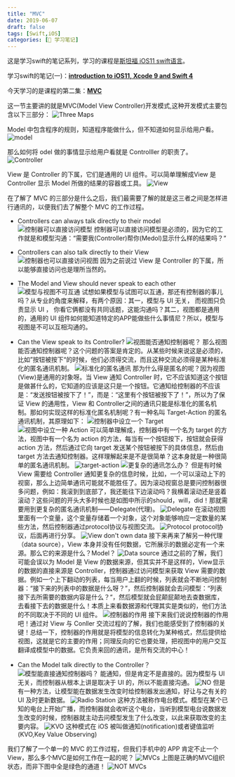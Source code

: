 ```yaml
---
title: "MVC"
date: 2019-06-07
draft: false
tags: [Swift,iOS]
categories: [📗 学习笔记]
---
```


这是学习swift的笔记系列，学习的课程是[斯坦福  iOS11 swift语言](https://www.bilibili.com/medialist/play/ml148451180)。

学习swift的笔记(一)：[**introduction to iOS11, Xcode 9 and Swift 4**](https://kimyang.cn/2019/2019-06-01-swiftlearning1/)

今天学习的是课程的第二集：[**MVC**](https://www.bilibili.com/video/av16339375/?p=2)
<!-- more -->
这一节主要讲的就是MVC(Model View Controller)开发模式,这种开发模式主要包含以下三部分：
![Three Maps](https://tva1.sinaimg.cn/large/0082zybpgy1gbze8f9udwj314h0pnu0x.jpg)

Model 中包含程序的规则，知道程序能做什么，但不知道如何显示给用户看。
![model](https://tva1.sinaimg.cn/large/0082zybpgy1gbze8ilmi2j318l0pj1ky.jpg)

那么如何将 odel 做的事情显示给用户看就是 Controlller 的职责了。
![Controller](https://tva1.sinaimg.cn/large/0082zybpgy1gbze8l8yioj319u0pa1ky.jpg)

View 是 Controller 的下属，它们是通用的 UI 组件。可以简单理解成View 是 Controller 显示 Model 所做的结果的容器或工具。
![View](https://tva1.sinaimg.cn/large/0082zybpgy1gbze8o05yxj314n0p6u0x.jpg)

在了解了 MVC 的三部分是什么之后，我们最需要了解的就是这三者之间是怎样进行通讯的，以便我们去了解整个 MVC 的工作过程。

+ Controllers can always talk directly to their model
![控制器可以直接访问模型](https://tva1.sinaimg.cn/large/0082zybpgy1gbze8t0djrj314j0p7u0x.jpg)
控制器可以直接访问模型是必须的，因为它的工作就是和模型沟通：“需要我(Controller)帮你(Medol)显示什么样的结果吗？“

+ Controllers can also talk directly to their View
![控制器也可以直接访问视图](https://tva1.sinaimg.cn/large/0082zybpgy1gbze8w6m8wj314j0ozu0x.jpg)
因为之前说过 View 是 Controller 的下属，所以能够直接访问也是理所当然的。

+ The Model and View should never speak to each other
![模型与视图不可互通](https://tva1.sinaimg.cn/large/0082zybpgy1gbze91fic1j314m0ouu0x.jpg)
试想如果模型与试图可以互通，那还有控制器的事儿吗？从专业的角度来解释，有两个原因：其一，模型与 UI 无关， 而视图只负责显示 UI ， 你看它俩都没有共同话题，这能沟通吗？其二，视图都是通用的，通用的 UI 组件如何能知道特定的APP能做些什么事情尼？所以，模型与视图是不可以互相沟通的。

+ Can the View speak to its Controller?
![视图能否通知控制器呢？](https://tva1.sinaimg.cn/large/0082zybpgy1gbze92zmv8j314l0p2u0x.jpg)
那么视图能否通知控制器呢？这个问题的答案是肯定的。从某些时候来说这是必须的，比如”按钮被按下“的时候，他们必须得交流，而且这种交流必须得是某种标准化的匿名通讯机制。
![标准化的匿名通讯](https://tva1.sinaimg.cn/large/0082zybpgy1gbze9514raj314l0ouu0x.jpg)
那为什么得是匿名的呢？因为视图(View)是通用的对象呀。当 View 通知 Controller 时，它不应该知道这个按钮是做甚什么的，它知道的应该是这只是一个按钮。它通知给控制器的不应该是：“发送按钮被按下了！”，而是：“这里有个按钮被按下了！”，所以为了保证 View 的通用性，View 和  Controller之间的通讯只能是标准化的匿名机制。那如何实现这样的标准化匿名机制呢？有一种名叫 Target-Action 的匿名通讯机制，其原理如下：
![控制器中设立一个 Target](https://tva1.sinaimg.cn/large/0082zybpgy1gbze9774f5j314m0p4u0x.jpg)
![视图中设立一种 Action](https://tva1.sinaimg.cn/large/0082zybpgy1gbze98tywaj314p0ozu0x.jpg)
可以简单理解成，控制器中有一个名为 target 的方法，视图中有一个名为 action 的方法，每当有一个按钮按下，按钮就会获得 action 方法，然后通过它向 target 发送某个按钮被按下的具体信息，然后由 target 方法去通知控制器。这样理解起来是不是很简单？这本身就是一种很简单的匿名通讯机制。
![target-action](https://tva1.sinaimg.cn/large/0082zybpgy1gbze9b2yp2j31590p4x6p.jpg)
![更复杂的通讯怎么办？](https://tva1.sinaimg.cn/large/0082zybpgy1gbze9cdq0sj318s0p34qq.jpg)
但是有时候 View 需要给 Controller 通知更复杂的信息时候，比如，一个可以滚动上下的视窗，那么上边简单通讯可能就不能胜任了。因为滚动视窗总是要问控制器很多问题，例如：我滚到到底部了，我还能往下边滚动吗？我横着滚动还是竖着滚动？这些问题的开头大多时候也是如图中所示的should，will，did！那就需要用到更复杂的匿名通讯机制——Delegate(代理)。
![Delegate](https://tva1.sinaimg.cn/large/0082zybpgy1gbze9dwakpj314k0p9x6p.jpg)
在滚动视图里面有一个变量，这个变量存储着一个对象，这个对象能够响应一定数量的某些方法，然后控制器通过protocol协议与视图交流。
![Protocol](https://tva1.sinaimg.cn/large/0082zybpgy1gbze9fc7kjj315e0p6x6p.jpg)
protocol协议，后面再进行分享。
![View don't own data](https://tva1.sinaimg.cn/large/0082zybpgy1gbze9heuwtj314m0pbx6p.jpg)
接下来再来了解另一种代理（data source），View 本身并没有任何数据，它所展示的数据必定有一个来源。那么它的来源是什么？Model？
![Data source](https://tva1.sinaimg.cn/large/0082zybpgy1gbze9m8lwkj317l0p84qq.jpg)
通过之前的了解，我们可能会误以为 Model 是 View 的数据来源，但其实并不是这样的，View显示的数据的直接来源是 Controller，控制器通过访问模型来获取 View 需要的数据。例如一个上下翻动的列表，每当用户上翻的时候，列表就会不断地问控制器：“接下来的列表中的数据是什么呀？”，然后控制器就会去问模型：“列表接下去所需要的数据内容是什么？“，然后模型就会屁颠屁颠地去查数据库，去看接下去的数据是什么！本质上来看数据源和代理其实是类似的，他们方法的不同取决于不同的 UI 组件。
![控制器的作用](https://tva1.sinaimg.cn/large/0082zybpgy1gbze9nnrggj317w0p14qq.jpg)
接下来我们说说控制器的作用吧！通过对 View 与 Conller 交流过程的了解，我们也能感受到了控制器的关键！总结一下，控制器的作用就是将模型的信息转化为某种格式，然后提供给视图，这就是它的主要的作用；同理反向的它也要处理，把视图中的用户交互翻译成模型中的数据。它负责来回的通讯，是所有交流的中心！

+ Can the Model talk directly to the Controller？
![模型能直接通知控制器吗？](https://tva1.sinaimg.cn/large/0082zybpgy1gbze9rof13j314k0oxx6p.jpg)
能通知，但是肯定不是直接的。因为模型与 UI 无关，而控制器从根本上讲是取决于 UI 的，所以不能直接沟通。
![NO](https://tva1.sinaimg.cn/large/0082zybpgy1gbze9tcdk5j314l0pbx6p.jpg)
但是有一种方法，让模型能在数据发生改变时给控制器发出通知，好让与之有关的 UI 及时更新数据。
![Radio Station](https://tva1.sinaimg.cn/large/0082zybpgy1gbze9ww6n7j314p0p11ky.jpg)
这种方法被称作电台模式。模型在某个已知的电台上开始广播，而控制器就会收听这个电台，当听到模型电台说数据发生改变的时候，控制器就主动去问模型发生了什么改变，以此来获取改变的主要内容。
![KVO](https://tva1.sinaimg.cn/large/0082zybpgy1gbze9yhvoij315a0pf1ky.jpg)
这种模式在 iOS  被叫做通知(notification)或者键值监听(KVO,Key Value Observing)

我们了解了一个单一的 MVC 的工作过程，但我们手机中的 APP 肯定不止一个 View，那么多个MVC是如何工作在一起的呢？
![MVCs](https://tva1.sinaimg.cn/large/0082zybpgy1gbzea0x28lj31bf0r1hdu.jpg)
上图是正确的MVC组织状态，而非下图中全是绿色的通道！
![NOT MVCs](https://tva1.sinaimg.cn/large/0082zybpgy1gbzea4csvyj31av0r9b2a.jpg)

